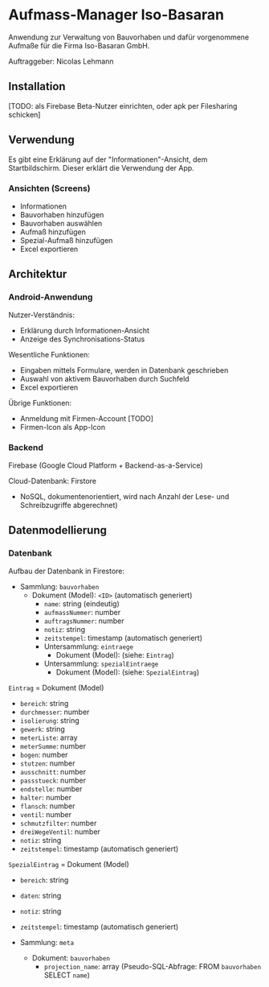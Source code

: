 # Aufmass-Manager Iso-Basaran

Anwendung zur Verwaltung von Bauvorhaben und dafür vorgenommene Aufmaße für die Firma Iso-Basaran GmbH.

Auftraggeber: Nicolas Lehmann

## Installation

[TODO: als Firebase Beta-Nutzer einrichten, oder apk per Filesharing schicken]

## Verwendung

Es gibt eine Erklärung auf der "Informationen"-Ansicht, dem Startbildschirm.
Dieser erklärt die Verwendung der App.

### Ansichten (Screens)

* Informationen
* Bauvorhaben hinzufügen
* Bauvorhaben auswählen
* Aufmaß hinzufügen
* Spezial-Aufmaß hinzufügen
* Excel exportieren

## Architektur

### Android-Anwendung

Nutzer-Verständnis:
* Erklärung durch Informationen-Ansicht
* Anzeige des Synchronisations-Status
  
Wesentliche Funktionen:
* Eingaben mittels Formulare, werden in Datenbank geschrieben
* Auswahl von aktivem Bauvorhaben durch Suchfeld
* Excel exportieren

Übrige Funktionen:
* Anmeldung mit Firmen-Account [TODO]
* Firmen-Icon als App-Icon

### Backend

Firebase (Google Cloud Platform  + Backend-as-a-Service)

Cloud-Datenbank: Firstore 
* NoSQL, dokumentenorientiert, wird nach Anzahl der Lese- und Schreibzugriffe abgerechnet)

## Datenmodellierung

### Datenbank

Aufbau der Datenbank in Firestore:

* Sammlung: `bauvorhaben`
  * Dokument (Model): `<ID>` (automatisch generiert)
    * `name`: string (eindeutig)
    * `aufmassNummer`: number
    * `auftragsNummer`: number
    * `notiz`: string
    * `zeitstempel`: timestamp (automatisch generiert)
    * Untersammlung: `eintraege` 
      * Dokument (Model):  (siehe: `Eintrag`)
    * Untersammlung: `spezialEintraege` 
      * Dokument (Model):  (siehe: `SpezialEintrag`)

`Eintrag` = Dokument (Model)
  * `bereich`: string
  * `durchmesser`: number
  * `isolierung`: string
  * `gewerk`: string
  * `meterListe`: array<number>
  * `meterSumme`: number
  * `bogen`: number
  * `stutzen`: number
  * `ausschnitt`: number
  * `passstueck`: number
  * `endstelle`: number
  * `halter`: number
  * `flansch`: number
  * `ventil`: number
  * `schmutzfilter`: number
  * `dreiWegeVentil`: number
  * `notiz`: string
  * `zeitstempel`: timestamp (automatisch generiert)

`SpezialEintrag` = Dokument (Model)
  * `bereich`: string
  * `daten`: string
  * `notiz`: string
  * `zeitstempel`: timestamp (automatisch generiert)

* Sammlung: `meta`
  * Dokument: `bauvorhaben`
    * `projection_name`: array<string> (Pseudo-SQL-Abfrage: FROM `bauvorhaben` SELECT `name`)